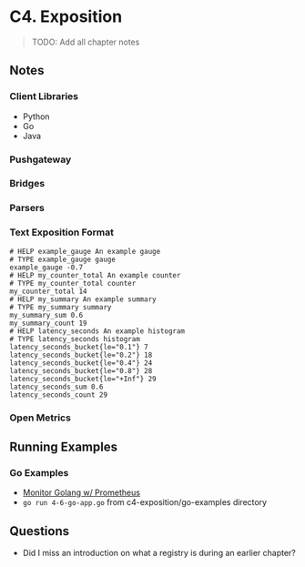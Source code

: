 # C4. Exposition

> TODO: Add all chapter notes

## Notes

### Client Libraries

- Python
- Go
- Java

### Pushgateway

### Bridges

### Parsers

### Text Exposition Format

```
# HELP example_gauge An example gauge
# TYPE example_gauge gauge
example_gauge -0.7
# HELP my_counter_total An example counter
# TYPE my_counter_total counter
my_counter_total 14
# HELP my_summary An example summary
# TYPE my_summary summary
my_summary_sum 0.6
my_summary_count 19
# HELP latency_seconds An example histogram
# TYPE latency_seconds histogram
latency_seconds_bucket{le="0.1"} 7
latency_seconds_bucket{le="0.2"} 18
latency_seconds_bucket{le="0.4"} 24
latency_seconds_bucket{le="0.8"} 28
latency_seconds_bucket{le="+Inf"} 29
latency_seconds_sum 0.6
latency_seconds_count 29
```

### Open Metrics

## Running Examples

### Go Examples

- [Monitor Golang w/ Prometheus](https://antonputra.com/monitoring/monitor-golang-with-prometheus/#gauge)
- `go run 4-6-go-app.go` from c4-exposition/go-examples directory

## Questions

- Did I miss an introduction on what a registry is during an earlier chapter?